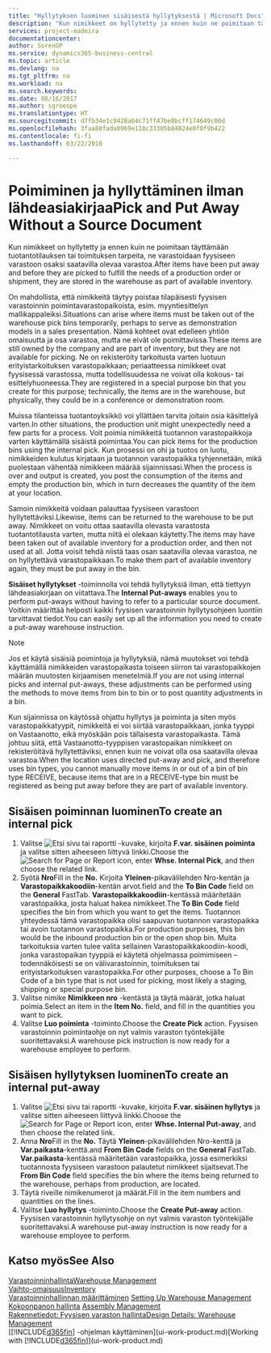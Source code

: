 ```yaml
---
title: "Hyllytyksen luominen sisäisestä hyllytyksestä | Microsoft Docs"
description: "Kun nimikkeet on hyllytetty ja ennen kuin ne poimitaan täyttämään tuotantotilauksen tai toimituksen tarpeita, ne varastoidaan fyysiseen varastoon osaksi saatavilla olevaa varastoa."
services: project-madeira
documentationcenter: 
author: SorenGP
ms.service: dynamics365-business-central
ms.topic: article
ms.devlang: na
ms.tgt_pltfrm: na
ms.workload: na
ms.search.keywords: 
ms.date: 08/16/2017
ms.author: sgroespe
ms.translationtype: HT
ms.sourcegitcommit: d7fb34e1c9428a64c71ff47be8bcff174649c00d
ms.openlocfilehash: 3faa88fada0969e118c33305b84824e0f0f9b422
ms.contentlocale: fi-fi
ms.lasthandoff: 03/22/2018

---
```

# <a name="pick-and-put-away-without-a-source-document"></a><span data-ttu-id="78fdc-103">Poimiminen ja hyllyttäminen ilman lähdeasiakirjaa</span><span class="sxs-lookup"><span data-stu-id="78fdc-103">Pick and Put Away Without a Source Document</span></span>
<span data-ttu-id="78fdc-104">Kun nimikkeet on hyllytetty ja ennen kuin ne poimitaan täyttämään tuotantotilauksen tai toimituksen tarpeita, ne varastoidaan fyysiseen varastoon osaksi saatavilla olevaa varastoa.</span><span class="sxs-lookup"><span data-stu-id="78fdc-104">After items have been put away and before they are picked to fulfill the needs of a production order or shipment, they are stored in the warehouse as part of available inventory.</span></span>  

<span data-ttu-id="78fdc-105">On mahdollista, että nimikkeitä täytyy poistaa tilapäisesti fyysisen varastoinnin poimintavarastopaikoista, esim. myyntiesittelyn mallikappaleiksi.</span><span class="sxs-lookup"><span data-stu-id="78fdc-105">Situations can arise where items must be taken out of the warehouse pick bins temporarily, perhaps to serve as demonstration models in a sales presentation.</span></span> <span data-ttu-id="78fdc-106">Nämä kohteet ovat edelleen yhtiön omaisuutta ja osa varastoa, mutta ne eivät ole poimittavissa.</span><span class="sxs-lookup"><span data-stu-id="78fdc-106">These items are still owned by the company and are part of inventory, but they are not available for picking.</span></span> <span data-ttu-id="78fdc-107">Ne on rekisteröity tarkoitusta varten luotuun erityistarkoituksen varastopaikkaan; periaatteessa nimikkeet ovat fyysisessä varastossa, mutta todellisuudessa ne voivat olla kokous- tai esittelyhuoneessa.</span><span class="sxs-lookup"><span data-stu-id="78fdc-107">They are registered in a special purpose bin that you create for this purpose; technically, the items are in the warehouse, but physically, they could be in a conference or demonstration room.</span></span>  

<span data-ttu-id="78fdc-108">Muissa tilanteissa tuotantoyksikkö voi yllättäen tarvita joitain osia käsittelyä varten.</span><span class="sxs-lookup"><span data-stu-id="78fdc-108">In other situations, the production unit might unexpectedly need a few parts for a process.</span></span> <span data-ttu-id="78fdc-109">Voit poimia nimikkeitä tuotannon varastopaikkoja varten käyttämällä sisäistä poimintaa.</span><span class="sxs-lookup"><span data-stu-id="78fdc-109">You can pick items for the production bins using the internal pick.</span></span> <span data-ttu-id="78fdc-110">Kun prosessi on ohi ja tuotos on luotu, nimikkeiden kulutus kirjataan ja tuotannon varastopaikka tyhjennetään, mikä puolestaan vähentää nimikkeen määrää sijainnissasi.</span><span class="sxs-lookup"><span data-stu-id="78fdc-110">When the process is over and output is created, you post the consumption of the items and empty the production bin, which in turn decreases the quantity of the item at your location.</span></span>  

<span data-ttu-id="78fdc-111">Samoin nimikkeitä voidaan palauttaa fyysiseen varastoon hyllytettäviksi.</span><span class="sxs-lookup"><span data-stu-id="78fdc-111">Likewise, items can be returned to the warehouse to be put away.</span></span> <span data-ttu-id="78fdc-112">Nimikkeet on voitu ottaa saatavilla olevasta varastosta tuotantotilausta varten, mutta niitä ei olekaan käytetty.</span><span class="sxs-lookup"><span data-stu-id="78fdc-112">The items may have been taken out of available inventory for a production order, and then not used at all.</span></span> <span data-ttu-id="78fdc-113">Jotta voisit tehdä niistä taas osan saatavilla olevaa varastoa, ne on hyllytettävä varastopaikkaan.</span><span class="sxs-lookup"><span data-stu-id="78fdc-113">To make them part of available inventory again, they must be put away in the bin.</span></span>  

<span data-ttu-id="78fdc-114">**Sisäiset hyllytykset** -toiminnolla voi tehdä hyllytyksiä ilman, että tiettyyn lähdeasiakirjaan on viitattava.</span><span class="sxs-lookup"><span data-stu-id="78fdc-114">The **Internal Put-aways** enables you to perform put-aways without having to refer to a particular source document.</span></span> <span data-ttu-id="78fdc-115">Voitkin määrittää helposti kaikki fyysisen varastoinnin hyllytysohjeen luontiin tarvittavat tiedot.</span><span class="sxs-lookup"><span data-stu-id="78fdc-115">You can easily set up all the information you need to create a put-away warehouse instruction.</span></span>  

> [!NOTE]  
>  <span data-ttu-id="78fdc-116">Jos et käytä sisäisiä poimintoja ja hyllytyksiä, nämä muutokset voi tehdä käyttämällä nimikkeiden varastopaikasta toiseen siirron tai varastopaikkojen määrän muutosten kirjaamisen menetelmiä.</span><span class="sxs-lookup"><span data-stu-id="78fdc-116">If you are not using internal picks and internal put-aways, these adjustments can be performed using the methods to move items from bin to bin or to post quantity adjustments in a bin.</span></span>  
>   
>  <span data-ttu-id="78fdc-117">Kun sijainnissa on käytössä ohjattu hyllytys ja poiminta ja siten myös varastopaikkatyypit, nimikkeitä ei voi siirtää varastopaikkaan, jonka tyyppi on Vastaanotto, eikä myöskään pois tällaisesta varastopaikasta. Tämä johtuu siitä, että Vastaanotto-tyyppisen varastopaikan nimikkeet on rekisteröitävä hyllytettäviksi, ennen kuin ne voivat olla osa saatavilla olevaa varastoa.</span><span class="sxs-lookup"><span data-stu-id="78fdc-117">When the location uses directed put-away and pick, and therefore uses bin types, you cannot manually move items in or out of a bin of bin type RECEIVE, because items that are in a RECEIVE-type bin must be registered as being put away before they are part of available inventory.</span></span>  

## <a name="to-create-an-internal-pick"></a><span data-ttu-id="78fdc-118">Sisäisen poiminnan luominen</span><span class="sxs-lookup"><span data-stu-id="78fdc-118">To create an internal pick</span></span>  
1.  <span data-ttu-id="78fdc-119">Valitse ![Etsi sivu tai raportti](media/ui-search/search_small.png "Etsi sivu tai raportti -kuvake") -kuvake, kirjoita **F.var. sisäinen poiminta** ja valitse sitten aiheeseen liittyvä linkki.</span><span class="sxs-lookup"><span data-stu-id="78fdc-119">Choose the ![Search for Page or Report](media/ui-search/search_small.png "Search for Page or Report icon") icon, enter **Whse. Internal Pick**, and then choose the related link.</span></span>  
2.  <span data-ttu-id="78fdc-120">Syötä **Nro**</span><span class="sxs-lookup"><span data-stu-id="78fdc-120">Fill in the **No.**</span></span> <span data-ttu-id="78fdc-121">Kirjoita **Yleinen**-pikavälilehden Nro-kentän ja **Varastopaikkakoodiin**-kentän arvot.</span><span class="sxs-lookup"><span data-stu-id="78fdc-121">field and the **To Bin Code** field on the **General** FastTab.</span></span> <span data-ttu-id="78fdc-122">**Varastopaikkakoodiin**-kentässä määritetään varastopaikka, josta haluat hakea nimikkeet.</span><span class="sxs-lookup"><span data-stu-id="78fdc-122">The **To Bin Code** field specifies the bin from which you want to get the items.</span></span> <span data-ttu-id="78fdc-123">Tuotannon yhteydessä tämä varastopaikka olisi saapuvan tuotannon varastopaikka tai avoin tuotannon varastopaikka.</span><span class="sxs-lookup"><span data-stu-id="78fdc-123">For production purposes, this bin would be the inbound production bin or the open shop bin.</span></span> <span data-ttu-id="78fdc-124">Muita tarkoituksia varten tulee valita sellainen Varastopaikkakoodiin-koodi, jonka varastopaikan tyyppiä ei käytetä ohjelmassa poimimiseen – todennäköisesti se on välivarastoinnin, toimituksen tai erityistarkoituksen varastopaikka.</span><span class="sxs-lookup"><span data-stu-id="78fdc-124">For other purposes, choose a To Bin Code of a bin type that is not used for picking, most likely a staging, shipping or special purpose bin.</span></span>  
3.  <span data-ttu-id="78fdc-125">Valitse nimike **Nimikkeen nro** -kentästä ja täytä määrät, jotka haluat poimia.</span><span class="sxs-lookup"><span data-stu-id="78fdc-125">Select an item in the **Item No.** field, and fill in the quantities you want to pick.</span></span>  
4. <span data-ttu-id="78fdc-126">Valitse **Luo poiminta** -toiminto.</span><span class="sxs-lookup"><span data-stu-id="78fdc-126">Choose the **Create Pick** action.</span></span> <span data-ttu-id="78fdc-127">Fyysisen varastoinnin poimintaohje on nyt valmis varaston työntekijälle suoritettavaksi.</span><span class="sxs-lookup"><span data-stu-id="78fdc-127">A warehouse pick instruction is now ready for a warehouse employee to perform.</span></span>  

## <a name="to-create-an-internal-put-away"></a><span data-ttu-id="78fdc-128">Sisäisen hyllytyksen luominen</span><span class="sxs-lookup"><span data-stu-id="78fdc-128">To create an internal put-away</span></span>  
1.  <span data-ttu-id="78fdc-129">Valitse ![Etsi sivu tai raportti](media/ui-search/search_small.png "Etsi sivu tai raportti -kuvake") -kuvake, kirjoita **F.var. sisäinen hyllytys** ja valitse sitten aiheeseen liittyvä linkki.</span><span class="sxs-lookup"><span data-stu-id="78fdc-129">Choose the ![Search for Page or Report](media/ui-search/search_small.png "Search for Page or Report icon") icon, enter **Whse. Internal Put-away**, and then choose the related link.</span></span>  
2.  <span data-ttu-id="78fdc-130">Anna **Nro**</span><span class="sxs-lookup"><span data-stu-id="78fdc-130">Fill in the **No.**</span></span> <span data-ttu-id="78fdc-131">Täytä **Yleinen**-pikavälilehden Nro-kenttä ja **Var.paikasta**-kenttä.</span><span class="sxs-lookup"><span data-stu-id="78fdc-131">and **From Bin Code** fields on the **General** FastTab.</span></span> <span data-ttu-id="78fdc-132">**Var.paikasta**-kentässä määritetään varastopaikka, jossa esimerkiksi tuotannosta fyysiseen varastoon palautetut nimikkeet sijaitsevat.</span><span class="sxs-lookup"><span data-stu-id="78fdc-132">The **From Bin Code** field specifies the bin where the items being returned to the warehouse, perhaps from production, are located.</span></span>  
3.  <span data-ttu-id="78fdc-133">Täytä riveille nimikenumerot ja määrät.</span><span class="sxs-lookup"><span data-stu-id="78fdc-133">Fill in the item numbers and quantities on the lines.</span></span>  
4.  <span data-ttu-id="78fdc-134">Valitse **Luo hyllytys** -toiminto.</span><span class="sxs-lookup"><span data-stu-id="78fdc-134">Choose the **Create Put-away** action.</span></span> <span data-ttu-id="78fdc-135">Fyysisen varastoinnin hyllytysohje on nyt valmis varaston työntekijälle suoritettavaksi.</span><span class="sxs-lookup"><span data-stu-id="78fdc-135">A warehouse put-away instruction is now ready for a warehouse employee to perform.</span></span>  

## <a name="see-also"></a><span data-ttu-id="78fdc-136">Katso myös</span><span class="sxs-lookup"><span data-stu-id="78fdc-136">See Also</span></span>  
[<span data-ttu-id="78fdc-137">Varastoinninhallinta</span><span class="sxs-lookup"><span data-stu-id="78fdc-137">Warehouse Management</span></span>](warehouse-manage-warehouse.md)  
[<span data-ttu-id="78fdc-138">Vaihto-omaisuus</span><span class="sxs-lookup"><span data-stu-id="78fdc-138">Inventory</span></span>](inventory-manage-inventory.md)  
<span data-ttu-id="78fdc-139">[Varastoinninhallinnan määrittäminen](warehouse-setup-warehouse.md)   </span><span class="sxs-lookup"><span data-stu-id="78fdc-139">[Setting Up Warehouse Management](warehouse-setup-warehouse.md)   </span></span>  
<span data-ttu-id="78fdc-140">[Kokoonpanon hallinta](assembly-assemble-items.md)  </span><span class="sxs-lookup"><span data-stu-id="78fdc-140">[Assembly Management](assembly-assemble-items.md)  </span></span>  
[<span data-ttu-id="78fdc-141">Rakennetiedot: Fyysisen varaston hallinta</span><span class="sxs-lookup"><span data-stu-id="78fdc-141">Design Details: Warehouse Management</span></span>](design-details-warehouse-management.md)  
<span data-ttu-id="78fdc-142">[[!INCLUDE[d365fin](includes/d365fin_md.md)] -ohjelman käyttäminen](ui-work-product.md)</span><span class="sxs-lookup"><span data-stu-id="78fdc-142">[Working with [!INCLUDE[d365fin](includes/d365fin_md.md)]](ui-work-product.md)</span></span>

